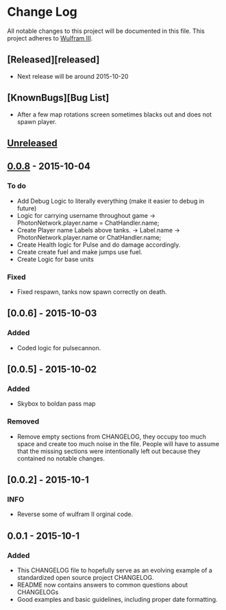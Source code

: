 # Change Log
All notable changes to this project will be documented in this file.
This project adheres to [Wulfram III](http://wulfram.org/).

## [Released][released]
- Next release will be around 2015-10-20

## [KnownBugs][Bug List]
- After a few map rotations screen sometimes blacks out and does not spawn player.

## [Unreleased][unreleased]

## [0.0.8] - 2015-10-04
### To do
- Add Debug Logic to literally everything (make it easier to debug in future)
- Logic for carrying username throughout game -> PhotonNetwork.player.name = ChatHandler.name;
- Create Player name Labels above tanks. -> Label.name -> PhotonNetwork.player.name or ChatHandler.name;
- Create Health logic for Pulse and do damage accordingly.
- Create create fuel and make jumps use fuel.
- Create Logic for base units

### Fixed
- Fixed respawn, tanks now spawn correctly on death.

## [0.0.6] - 2015-10-03
### Added
- Coded logic for pulsecannon.

## [0.0.5] - 2015-10-02
### Added
- Skybox to boldan pass map

### Removed
- Remove empty sections from CHANGELOG, they occupy too much space and
create too much noise in the file. People will have to assume that the
missing sections were intentionally left out because they contained no
notable changes.

## [0.0.2] - 2015-10-1
### INFO
- Reverse some of wulfram II orginal code.

## 0.0.1 - 2015-10-1
### Added
- This CHANGELOG file to hopefully serve as an evolving example of a standardized open source project CHANGELOG.
- README now contains answers to common questions about CHANGELOGs
- Good examples and basic guidelines, including proper date formatting.

[unreleased]: https://github.com/Xendz/YouKnow
[0.0.8]: https://github.com/Xendz/YouKnow.git


